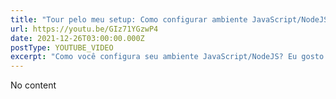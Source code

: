 ```yaml
---
title: "Tour pelo meu setup: Como configurar ambiente JavaScript/NodeJS para trabalhar? DO JEITO CERTO"
url: https://youtu.be/GIz71YGzwP4
date: 2021-12-26T03:00:00.000Z
postType: YOUTUBE_VIDEO
excerpt: "Como você configura seu ambiente JavaScript/NodeJS? Eu gosto bastante do Oh My ZSH, uso o NVM e vou mostrar pra você alguns detalhes importantíssimos e coisas que eu já sofri e a meta é fazer um gerador de setup pra facilitar minha vida no futuro. Bora ver o começo dessa jornada?"
---
```


No content
